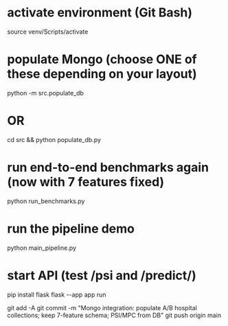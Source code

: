 # activate environment (Git Bash)
source venv/Scripts/activate

# populate Mongo (choose ONE of these depending on your layout)
python -m src.populate_db
# OR
cd src && python populate_db.py

# run end-to-end benchmarks again (now with 7 features fixed)
python run_benchmarks.py

# run the pipeline demo
python main_pipeline.py

# start API (test /psi and /predict/<nic>)
pip install flask
flask --app app run


git add -A
git commit -m "Mongo integration: populate A/B hospital collections; keep 7-feature schema; PSI/MPC from DB"
git push origin main
